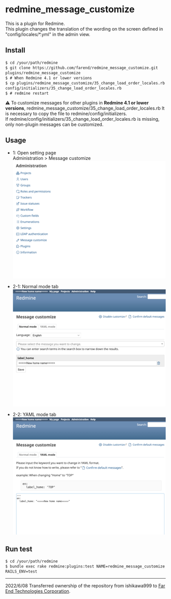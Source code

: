 # redmine_message_customize

This is a plugin for Redmine.  
This plugin changes the translation of the wording on the screen defined in "config/locales/*.yml" in the admin view.

## Install

```
$ cd /your/path/redmine
$ git clone https://github.com/farend/redmine_message_customize.git plugins/redmine_message_customize
$ # When Redmine 4.1 or lower versions
$ cp plugins/redmine_message_customize/35_change_load_order_locales.rb config/initializers/35_change_load_order_locales.rb
$ # redmine restart
```

:warning: To customize messages for other plugins in **Redmine 4.1 or lower versions**, redmine_message_customize/35_change_load_order_locales.rb It is necessary to copy the file to redmine/config/initializers.  
If redmine/config/initializers/35_change_load_order_locales.rb is missing, only non-plugin messages can be customized.

## Usage

* 1: Open setting page  
Administration > Message customize
<kbd><img src="https://github.com/farend/redmine_message_customize/blob/images/administration_menu.png" /></kbd>

* 2-1: Normal mode tab
<kbd><img src="https://github.com/farend/redmine_message_customize/blob/images/normal_mode.png" /></kbd>

* 2-2: YAML mode tab
<kbd><img src="https://github.com/farend/redmine_message_customize/blob/images/yaml_mode.png" /></kbd>

## Run test

```
$ cd /your/path/redmine
$ bundle exec rake redmine:plugins:test NAME=redmine_message_customize RAILS_ENV=test
```

----

2022/6/08 Transferred ownership of the repository from ishikawa999 to [Far End Technologies Corporation](https://github.com/farend).
